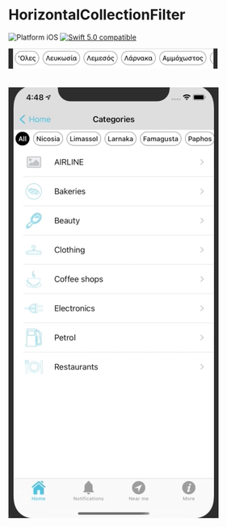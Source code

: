 # HorizontalCollectionFilter

<img src="https://img.shields.io/badge/platform-iOS-blue.svg?style=flat" alt="Platform iOS" /> <a href="https://developer.apple.com/swift"><img src="https://img.shields.io/badge/swift5.0-compatible-4BC51D.svg?style=flat" alt="Swift 5.0 compatible" /></a>

![multiple selection](demo_multiple.gif "multiple selection")  
<br/><br/>
![single selection](demo_single.gif "single selection")

